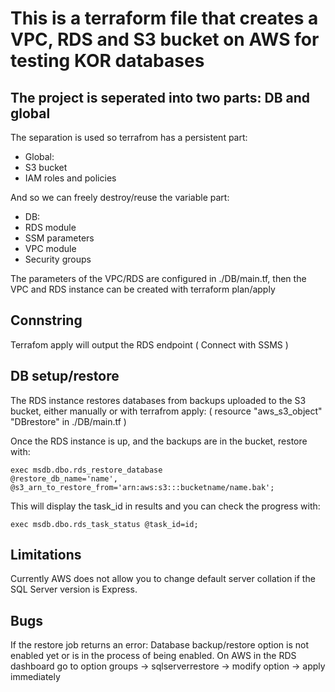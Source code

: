# This is a terraform file that creates a VPC, RDS and S3 bucket on AWS for testing KOR databases


## The project is seperated into two parts: DB and global

The separation is used so terrafrom has a persistent part: 

* Global:
* S3 bucket
* IAM roles and policies

And so we can freely destroy/reuse the variable part:

* DB:
* RDS module 
* SSM parameters
* VPC module 
* Security groups

The parameters of the VPC/RDS are configured in ./DB/main.tf, then the VPC and RDS instance can be created with terraform plan/apply

## Connstring

Terrafom apply will output the RDS endpoint ( Connect with SSMS )

## DB setup/restore

The RDS instance restores databases from backups uploaded to the S3 bucket, either manually or with terrafrom apply:
( resource "aws_s3_object" "DBrestore" in ./DB/main.tf )

Once the RDS instance is up, and the backups are in the bucket, restore with:

    exec msdb.dbo.rds_restore_database
    @restore_db_name='name',
    @s3_arn_to_restore_from='arn:aws:s3:::bucketname/name.bak';

This will display the task_id in results and you can check the progress with:

    exec msdb.dbo.rds_task_status @task_id=id;

## Limitations

Currently AWS does not allow you to change default server collation if the SQL Server version is Express.

## Bugs

If the restore job returns an error: Database backup/restore option is not enabled yet or is in the process of being enabled.
On AWS in the RDS dashboard go to option groups -> sqlserverrestore -> modify option -> apply immediately


